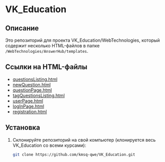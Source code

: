 # VK_Education

## Описание
Это репозиторий для проекта VK_Education/WebTechnologies, который содержит несколько HTML-файлов в папке `/WebTechnologies/AnswerHub/templates`.

## Ссылки на HTML-файлы

- [questionsListing.html](https://kms-qwe.github.io/VK_Education/WebTechnologies/AnswerHub/templates/questionsListing.html)
- [newQuestion.html](https://kms-qwe.github.io/VK_Education/WebTechnologies/AnswerHub/templates/newQuestion.html)
- [questionPage.html](https://kms-qwe.github.io/VK_Education/WebTechnologies/AnswerHub/templates/questionPage.html)
- [tagQuestionsListing.html](https://kms-qwe.github.io/VK_Education/WebTechnologies/AnswerHub/templates/tagQuestionsListing.html)
- [userPage.html](https://kms-qwe.github.io/VK_Education/WebTechnologies/AnswerHub/templates/userPage.html)
- [logInPage.html](https://kms-qwe.github.io/VK_Education/WebTechnologies/AnswerHub/templates/logInPage.html)
- [registration.html](https://kms-qwe.github.io/VK_Education/WebTechnologies/AnswerHub/templates/registration.html)

## Установка
1. Склонируйте репозиторий на свой компьютер (клонируется весь VK_Education со всеми курсами):
   ```bash
   git clone https://github.com/kmsq-qwe/VK_Education.git
